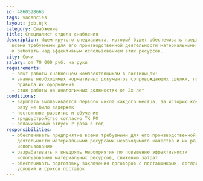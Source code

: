 ```yaml
---
id: 4860328663
tags: vacancies
layout: job.njk
category: Снабжение
title: Специалист отдела снабжения
description: Ищем крутого специалиста, который будет обеспечивать предприятие
  всеми требуемыми для его производственной деятельности материальными ресурсами
  и работать над эффективным использованием этих ресурсов.
city: Сочи
salary: от 70 000 руб. на руки
requirements:
  - опыт работы снабженцем комплектовщиком в гостиницах!
  - знание необходимых нормативных документов сопровождающих сделки, порядок и
    правила их оформления
  - стаж работы на аналогичных должностях от 2х лет
conditions:
  - зарплата выплачивается первого числа каждого месяца, за историю компании ни
    разу не было задержек
  - постоянное развитие и обучение
  - трудоустройство согласно ТК РФ
  - оплачиваемый отпуск 2 раза в год
responsibilities:
  - обеспечивать предприятие всеми требуемыми для его производственной
    деятельности материальными ресурсами необходимого качества и их рациональное
    использование
  - разрабатывать и внедрять мероприятия по повышению эффективности
    использования материальных ресурсов, снижению затрат
  - обеспечивать подготовку заключения договоров с поставщиками, согласование
    условий и сроков поставок
---
```


